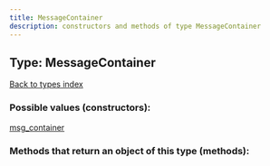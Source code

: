 ```yaml
---
title: MessageContainer
description: constructors and methods of type MessageContainer
---
```

## Type: MessageContainer  
[Back to types index](index.md)



### Possible values (constructors):

[msg\_container](../constructors/msg_container.md)  



### Methods that return an object of this type (methods):



